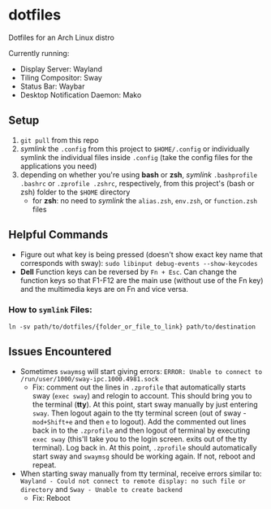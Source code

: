 # dotfiles
Dotfiles for an Arch Linux distro

Currently running:
- Display Server: Wayland
- Tiling Compositor: Sway
- Status Bar: Waybar
- Desktop Notification Daemon: Mako

## Setup
1. `git pull` from this repo 
2. *symlink* the `.config` from this project to `$HOME/.config` or individually symlink the individual files inside `.config` (take the config files for the applications you need)
3. depending on whether you're using **bash** or **zsh**, *symlink* `.bashprofile .bashrc` or `.zprofile .zshrc`, respectively, from this project's (bash or zsh) folder to the `$HOME` directory
   - for **zsh**: no need to *symlink* the `alias.zsh`, `env.zsh`, or `function.zsh` files 

## Helpful Commands
- Figure out what key is being pressed (doesn't show exact key name that corresponds with sway): `sudo libinput debug-events --show-keycodes`
- **Dell** Function keys can be reversed by `Fn + Esc`. Can change the function keys so that F1-F12 are the main use (without use of the Fn key) and the multimedia keys are on Fn and vice versa.

### How to `symlink` Files:
`ln -sv path/to/dotfiles/{folder_or_file_to_link} path/to/destination`

## Issues Encountered
- Sometimes `swaymsg` will start giving errors: `ERROR: Unable to connect to /run/user/1000/sway-ipc.1000.4981.sock`
  - Fix: comment out the lines in `.zprofile` that automatically starts sway (`exec sway`) and relogin to account. This should bring you to the terminal (**tty**). At this point, start sway manually by just entering `sway`. Then logout again to the tty terminal screen (out of sway - `mod+Shift+e` and then `e` to logout). Add the commented out lines back in to the `.zprofile` and then logout of terminal by executing `exec sway` (this'll take you to the login screen. exits out of the tty terminal). Log back in. At this point, `.zprofile` should automatically start sway and `swaymsg` should be working again. If not, reboot and repeat.
- When starting sway manually from tty terminal, receive errors similar to: `Wayland - Could not connect to remote display: no such file or directory` and `Sway - Unable to create backend`
  - Fix: Reboot
